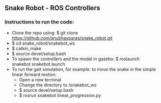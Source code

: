 ## Snake Robot - ROS Controllers


### Instructions to run the code:
- Clone the repo using: $ git clone https://github.com/anubhavparas/snake_robot.git
- $ cd snake_robot/snakebot_ws
- $ catkin_make
- $ source devel/setup.bash
- To spawn the controllers and the model in gazebo: $ roslaunch snakebot snakebot.launch
- To run the gait simulation, for example: to move the snake in the simple linear forward motion:
  - Open a new terminal
  - Change the directory to /snakebot_ws
  - $ source devel/setup.bash
  - $ rosrun snakebot linear_progression.py
